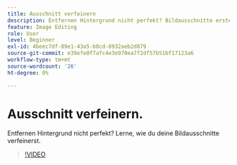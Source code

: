 ```yaml
---
title: Ausschnitt verfeinern
description: Entfernen Hintergrund nicht perfekt? Bildausschnitte erstellen.
feature: Image Editing
role: User
level: Beginner
exl-id: 4beec7df-89e1-43a5-b8cd-8932aeb2d879
source-git-commit: e39efe0f7afc4e3e970ea7f2df57b51bf17123a6
workflow-type: tm+mt
source-wordcount: '26'
ht-degree: 0%

---
```


# Ausschnitt verfeinern.

Entfernen Hintergrund nicht perfekt? Lerne, wie du deine Bildausschnitte verfeinerst.

>[!VIDEO](https://video.tv.adobe.com/v/3420221?quality=12&learn=on&hidetitle=true)
